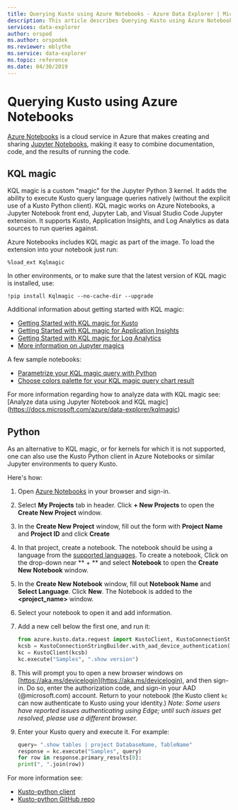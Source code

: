 ```yaml
---
title: Querying Kusto using Azure Notebooks - Azure Data Explorer | Microsoft Docs
description: This article describes Querying Kusto using Azure Notebooks in Azure Data Explorer.
services: data-explorer
author: orspod
ms.author: orspodek
ms.reviewer: mblythe
ms.service: data-explorer
ms.topic: reference
ms.date: 04/30/2019
---
```

# Querying Kusto using Azure Notebooks

[Azure Notebooks](https://notebooks.azure.com/) is a cloud service in Azure that makes creating and sharing
[Jupyter Notebooks](https://jupyter.org/), making it easy to combine documentation, code, and the results of running the code.

## KQL magic

KQL magic is a custom "magic" for the Jupyter Python 3 kernel. It adds the ability
to execute Kusto query language queries natively
(without the explicit use of a Kusto Python client).
KQL magic works on Azure Notebooks, a Jupyter Notebook front end,
Jupyter Lab, and Visual Studio Code Jupyter extension.
It supports Kusto, Application Insights, and Log Analytics as data sources to run queries against.

Azure Notebooks includes KQL magic as part of the image.
To load the extension into your notebook just run:

```
%load_ext Kqlmagic
```

In other environments, or to make sure that the latest version of KQL magic is
installed, use:

```
!pip install Kqlmagic --no-cache-dir --upgrade
```

Additional information about getting started with KQL magic:

* [Getting Started with KQL magic for Kusto](https://mybinder.org/v2/gh/Microsoft/jupyter-KQLmagic/master?filepath=notebooks%2FQuickStart.ipynb)
* [Getting Started with KQL magic for Application Insights](https://mybinder.org/v2/gh/Microsoft/jupyter-Kqlmagic/master?filepath=notebooks%2FQuickStartAI.ipynb)
* [Getting Started with KQL magic for Log Analytics](https://mybinder.org/v2/gh/Microsoft/jupyter-Kqlmagic/master?filepath=notebooks%2FQuickStartLA.ipynb)
* [More information on Jupyter magics](https://ipython.readthedocs.io/en/stable/interactive/magics.html)

A few sample notebooks:

* [Parametrize your KQL magic query with Python](https://mybinder.org/v2/gh/Microsoft/jupyter-Kqlmagic/master?filepath=notebooks%2FParametrizeYourQuery.ipynb)
* [Choose colors palette for your KQL magic query chart result](https://mybinder.org/v2/gh/Microsoft/jupyter-Kqlmagic/master?filepath=notebooks%2FColorYourCharts.ipynb)

For more information regarding how to analyze data with KQL magic see: [Analyze data using Jupyter Notebook and KQL magic]
(https://docs.microsoft.com/azure/data-explorer/kqlmagic)

## Python

As an alternative to KQL magic, or for kernels for which it is not supported,
one can also use the Kusto Python client in Azure Notebooks or similar Jupyter
environments to query Kusto.

Here's how:

1. Open [Azure Notebooks](https://notebooks.azure.com/) in your browser and sign-in.

2. Select **My Projects** tab in header. Click **+ New Projects** to open the **Create New Project** window.

3. In the **Create New Project** window, fill out the form with **Project Name** and **Project ID** and click **Create**

4. In that project, create a notebook. The notebook should be using a language from the [supported languages](https://github.com/Azure/azure-kusto-python#minimum-requirements).
To create a notebook, Click on the drop-down near ** + ** and select **Notebook** to open the **Create New Notebook** window.

5. In the **Create New Notebook** window, fill out **Notebook Name** and **Select Language**. Click **New**. The Notebook is added to the **<project_name>** window.

6. Select your notebook to open it and add information.

7. Add a new cell below the first one, and run it:

    ```python
	from azure.kusto.data.request import KustoClient, KustoConnectionStringBuilder
	kcsb = KustoConnectionStringBuilder.with_aad_device_authentication("https://help.kusto.windows.net")
	kc = KustoClient(kcsb)
	kc.execute("Samples", ".show version")
    ```

8. This will prompt you to open a new browser windows on [https://aka.ms/devicelogin](https://aka.ms/devicelogin),
   and then sign-in. Do so, enter the authorization code, and sign-in your AAD (@microsoft.com) account. Return
   to your notebook (the Kusto client `kc` can now authenticate to Kusto using your identity.)
   *Note: Some users have reported issues authenticating using Edge; until such issues get resolved,
   please use a different browser.*

9. Enter your Kusto query and execute it. For example:

    ```python
    query= ".show tables | project DatabaseName, TableName"
    response = kc.execute("Samples", query)
    for row in response.primary_results[0]:
    print(", ".join(row))
    ```

For more information see:

* [Kusto-python client](https://kusto.azurewebsites.net/docs/api/python/kusto-python-client-library.html)
* [Kusto-python GitHub repo](ttps://github.com/Azure/azure-kusto-python)